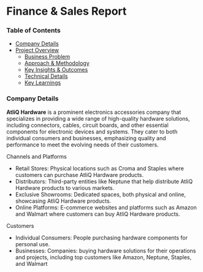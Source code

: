 # Finance & Sales Report

### Table of Contents
* [Company Details](#company-details)
* [Project Overview](#ProjectOverview)
    * [Business Problem](#BusinessProblem)
    * [Approach & Methodology](#Approach&Methodology)
    * [Key Insights & Outcomes](#KeyInsights&Outcomes)
    * [Technical Details](#TechnicalDetails)
    * [Key Learnings](#KeyLearnings)
 
### Company Details
**AtliQ Hardware** is a prominent electronics accessories company that specializes in providing a wide range of high-quality hardware solutions, including connectors, cables, circuit boards, and other essential components for electronic devices and systems. They cater to both individual consumers and businesses, emphasizing quality and performance to meet the evolving needs of their customers.

Channels and Platforms
* Retail Stores: Physical locations such as Croma and Staples where customers can purchase AtliQ Hardware products.
* Distributors: Third-party entities like Neptune that help distribute AtliQ Hardware products to various markets.
* Exclusive Showrooms: Dedicated spaces, both physical and online, showcasing AtliQ Hardware products.
* Online Platforms: E-commerce websites and platforms such as Amazon and Walmart where customers can buy AtliQ Hardware products.

Customers
* Individual Consumers: People purchasing hardware components for personal use. 
* Businesses: Companies: buying hardware solutions for their operations and projects, including top customers like Amazon, Neptune, Staples, and Walmart
